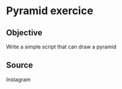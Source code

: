 # Pyramid exercice

## Objective

Write a simple script that can draw a pyramid

## Source

Instagram
